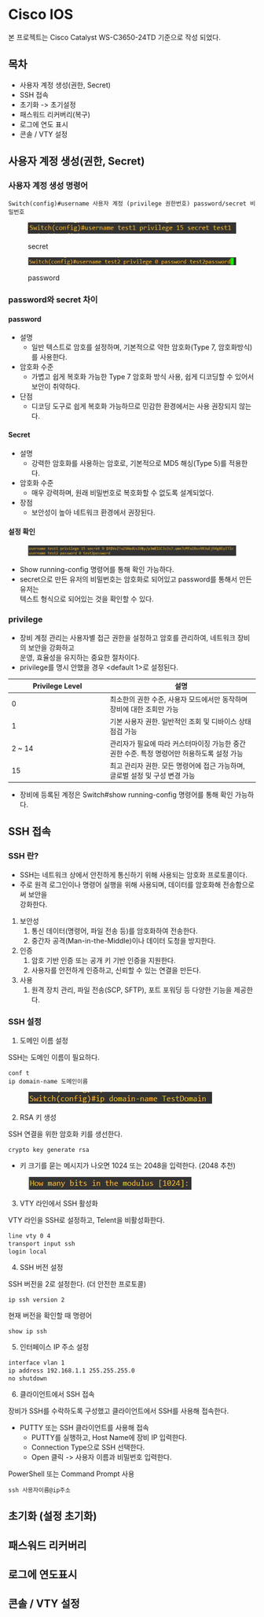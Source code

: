 # Cisco IOS

본 프로젝트는 Cisco Catalyst WS-C3650-24TD 기준으로 작성 되었다.

## 목차

* 사용자 계정 생성(권한, Secret)
* SSH 접속
* 초기화 -> 초기설정
* 패스워드 리커버리(복구)
* 로그에 연도 표시
* 콘솔 / VTY 설정



## 사용자 계정 생성(권한, Secret)

### 사용자 계정 생성 명령어

```
Switch(config)#username 사용자 계정 (privilege 권한번호) password/secret 비밀번호
```

<figure><img src="../../.gitbook/assets/image (1).png" alt=""><figcaption><p>secret</p></figcaption></figure>

<figure><img src="../../.gitbook/assets/image (3).png" alt=""><figcaption><p>password</p></figcaption></figure>

### password와 secret 차이

#### password

* 설명
  * 일반 텍스트로 암호를 설정하며, 기본적으로 약한 암호화(Type 7, 암호화방식)를 사용한다.
* 암호화 수준
  * 가볍고 쉽게 복호화 가능한 Type 7 암호화 방식 사용, 쉽게 디코딩할 수 있어서 보안이 취약하다.
* 단점
  * 디코딩 도구로 쉽게 복호화 가능하므로 민감한 환경에서는 사용 권장되지 않는다.

#### Secret

* 설명
  * 강력한 암호화를 사용하는 암호로, 기본적으로 MD5 해싱(Type 5)를 적용한다.
* 암호화 수준
  * 매우 강력하며, 원래 비밀번호로 복호화할 수 없도록 설계되었다.
* 장점
  * 보안성이 높아 네트워크 환경에서 권장된다.

#### 설정 확인

<figure><img src="../../.gitbook/assets/image (2).png" alt=""><figcaption></figcaption></figure>

* Show running-config 명령어를 통해 확인 가능하다.
* secret으로 만든 유저의 비밀번호는 암호화로 되어있고 password를 통해서 만든 유저는 \
  텍스트 형식으로 되어있는 것을 확인할 수 있다.

### privilege

* 장비 계정 관리는 사용자별 접근 권한을 설정하고 암호를 관리하여, 네트워크 장비의 보안을 강화하고\
  운영, 효율성을 유지하는 중요한 절차이다.
* privilege를 명시 안했을 경우 \<default 1>로 설정된다.

<table><thead><tr><th width="186">Privilege Level</th><th>설명</th></tr></thead><tbody><tr><td>0</td><td>최소한의 권한 수준, 사용자 모드에서만 동작하며 장비에 대한 조회만 가능</td></tr><tr><td>1</td><td>기본 사용자 권한. 일반적인 조회 및 디바이스 상태 점검 가능</td></tr><tr><td>2 ~ 14</td><td>관리자가 필요에 따라 커스터마이징 가능한 중간 권한 수준. 특정 명령어만 허용하도록 설정 가능</td></tr><tr><td>15</td><td>최고 관리자 권한. 모든 명령어에 접근 가능하며, 글로벌 설정 및 구성 변경 가능</td></tr></tbody></table>

* 장비에 등록된 계정은 Switch#show running-config 명령어를 통해 확인 가능하다.



## SSH 접속



### SSH 란?

* SSH는 네트워크 상에서 안전하게 통신하기 위해 사용되는 암호화 프로토콜이다.
* 주로 원격 로그인이나 명령어 실행을 위해 사용되며, 데이터를 암호화해 전송함으로써 보안을\
  강화한다.

1. 보안성
   1. 통신 데이터(명령어, 파일 전송 등)를 암호화하여 전송한다.
   2. 중간자 공격(Man-in-the-Middle)이나 데이터 도청을 방지한다.
2. 인증
   1. 암호 기반 인증 또는 공개 키 기반 인증을 지원한다.
   2. 사용자를 안전하게 인증하고, 신뢰할 수 있는 연결을 만든다.
3. 사용
   1. 원격 장치 관리, 파일 전송(SCP, SFTP), 포트 포워딩 등 다양한 기능을 제공한다.



### SSH 설정

1. 도메인 이름 설정

SSH는 도메인 이름이 필요하다.

```
conf t
ip domain-name 도메인이름
```

<figure><img src="../../.gitbook/assets/image (4).png" alt=""><figcaption></figcaption></figure>

2. RSA 키 생성

SSH 연결을 위한 암호화 키를 생선한다.

```
crypto key generate rsa
```

* 키 크기를 묻는 메시지가 나오면 1024 또는 2048을 입력한다. (2048 추천)

<figure><img src="../../.gitbook/assets/image (5).png" alt=""><figcaption></figcaption></figure>

3. VTY 라인에서 SSH 활성화

VTY 라인을 SSH로 설정하고, Telent을 비활성화한다.

```
line vty 0 4
transport input ssh
login local
```

4. SSH 버전 설정

SSH 버전을 2로 설정한다. (더 안전한 프로토콜)

```
ip ssh version 2
```

현재 버전을 확인할 때 명령어

```
show ip ssh
```

5. 인터페이스 IP 주소 설정

```
interface vlan 1
ip address 192.168.1.1 255.255.255.0
no shutdown
```

6. 클라이언트에서 SSH 접속

장비가 SSH를 수락하도록 구성했고 클라이언트에서 SSH를 사용해 접속한다.

* PUTTY 또는 SSH 클라이언트를 사용해 접속
  * PUTTY를 실행하고, Host Name에 장비 IP 입력한다.
  * Connection Type으로 SSH 선택한다.
  * Open 클릭 -> 사용자 이름과 비밀번호 입력한다.

PowerShell 또는 Command Prompt 사용

```
ssh 사용자이름@ip주소
```



## 초기화 (설정 초기화)



## 패스워드 리커버리



## 로그에 연도표시



## 콘솔 / VTY 설정











